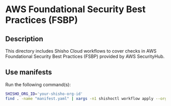 # AWS Foundational Security Best Practices (FSBP)

## Description

This directory includes Shisho Cloud workflows to cover checks in AWS Foundational Security Best Practices (FSBP) provided by AWS SecurityHub.

## Use manifests

Run the following command(s):

```bash
SHISHO_ORG_ID='your-shisho-org-id'
find . -name "manifest.yaml" | xargs -n1 shishoctl workflow apply --org $SHISHO_ORG_ID -f
```
